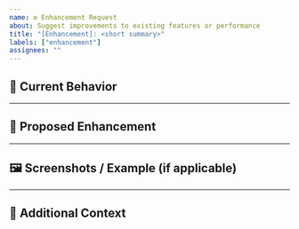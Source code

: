 ```yaml
---
name: ⚙️ Enhancement Request
about: Suggest improvements to existing features or performance
title: "[Enhancement]: <short summary>"
labels: ["enhancement"]
assignees: ""
---
```


## 🧩 Current Behavior
<!-- Describe what’s currently happening. -->

---

## 🎯 Proposed Enhancement
<!-- Explain your suggested improvement and how it helps. -->

---

## 🖼️ Screenshots / Example (if applicable)
<!-- Add any examples, screenshots, or comparisons that support your idea. -->

---

## 💭 Additional Context
<!-- Anything else we should know about this enhancement. -->
